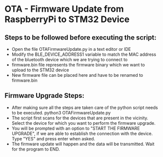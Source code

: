 # OTA - Firmware Update from RaspberryPi to STM32 Device

## Steps to be followed before executing the script:
* Open the file OTAFirmwareUpdate.py in a text editor or IDE
* Modify the BLE_DEVICE_ADDRESS1 variable to match the MAC address of the bluetooth device which we are trying to connect to
* firmware.bin file represents the firmware binary which we want to upload to the STM32 device
* New firmware file can be placed here and have to be renamed to firmware.bin

## Firmware Upgrade Steps:
* After making sure all the steps are taken care of the python script needs to be executed. python3 OTAFirmwareUpdate.py
* The script first scans for the devices that are present in the vicinity. Select the device for which you want to perform the firmware upgrade.
* You will be prompted with an option to "START THE FIRMWARE UPGRADE", if we are able to establish the connection with the device. Type "YES" and press enter when asked.
* The firmware update will happen and the data will be transmitted. Wait for the program to END.

